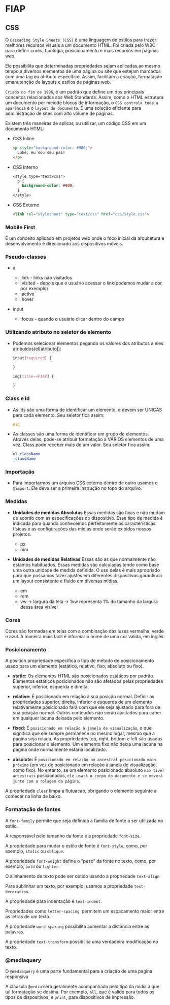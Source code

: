 # FIAP

## CSS

O `Cascading Style Sheets (CSS)` é uma linguagem de estilos para trazer melhores recursos visuais a um documento HTML. Foi criada pelo W3C para definir cores, tipologia, posicionamento e mais recursos em páginas web.

Ele possibilita que determinadas propriedades sejam aplicadas,ao mesmo tempo,a diversos elementos de uma página ou site que estejam marcados com uma tag ou atributo específico. Assim, facilitam a criação, formatação emanutenção de layouts e estilos de páginas web.

`Criado no fim de 1996`, é um padrão que define um dos principais conceitos relacionados aos Web Standards. Assim, como o HTML estrutura um documento por meiode blocos de informação, o `CSS controla toda a aparência` e o `layout do documento`. É uma solução eficiente para administração de sites com alto volume de páginas.

Existem três maneiras de aplicar, ou utilizar, um código CSS em um documento HTML:

  - CSS Inline

    ``` HTML
    <p style="background-color: #900;">
      Luke, eu sou seu pai!
    </p>
    ```

  - CSS Interno

    ```CSS
    <style type="text/css">
      p {
        background-color: #900;
      }
    </style>
    ```

  - CSS Externo

    ``` HTML
    <link rel="stylesheet" type="text/css" href="css/style.css">
    ```

### Mobile First

É um conceito aplicado em projetos web onde o foco inicial da arquitetura e desenvolvimento é direcionado aos dispositivos móveis.

### Pseudo-classes

- a
  - :link - links não visitados
  - :visited - depois que o usuário acessar o link(podemos mudar a cor, por exemplo)
  - :active
  - :hover

- input
  - :focus - quando o usuário clicar dentro do campo

### Utilizando atributo no seletor de elemento

- Podemos selecionar elementos pegando os valores dos atributos a eles atribuidos(el[atributo]):

  ``` CSS
  input[required] {

  }
  ```

  ``` CSS
  img[title~≃FIAP] {

  }
  ```

### Class e id

- As ids são uma forma de identificar um elemento, e devem ser ÚNICAS para cada elemento. Seu seletor fica assim:

  ``` CSS
  #id
  ```

- As classes são uma forma de identificar um grupo de elementos. Através delas, pode-se atribuir formatação a VÁRIOS elementos de uma vez. Class pode receber mais de um valor. Seu seletor fica assim:

  ``` CSS
  el.className
  .className
  ```

### Importação

- Para importarmos um arquivo CSS externo dentro de outro usamos o `@import`. Ele deve ser a primeira instrução no topo do arquivo.

### Medidas

- **Unidades de medidas Absolutas**
Essas medidas são fixas e não mudam de acordo com as especificações do dispositivo. Esse tipo de medida é indicada para quando conhecemos perfeitamente as características físicas e as configurações das mídias onde serão exibidos nossos projetos.

  - px
  - mm

- **Unidades de medidas Relativas**
Essas são as que normalmente não estamos habituados. Essas medidas são calculadas tendo como base uma outra unidade de medida definida. O uso delas é mais apropriado para que possamos fazer ajustes em diferentes dispositivos garantindo um layout consistente e fluido em diversas mídias.

  - em
  - rem
  - vw -> largura da tela -> 1vw representa 1% do tamanho da largura dessa área visível

### Cores

Cores são formadas em telas com a combinação das luzes vermelha, verde e azul.
A maneira mais facil é informar o nome de uma cor válida, em inglês.

### Posicionamento

A position propriedade especifica o tipo de método de posicionamento usado para um elemento (estático, relativo, fixo, absoluto ou fixo).

- **static:** Os elementos HTML são posicionados estáticos por padrão. Elementos estáticos posicionados não são afetados pelas propriedades superior, inferior, esquerda e direita.

- **relative:** É posicionado em relação à sua posição normal. Definir as propriedades superior, direita, inferior e esquerda de um elemento relativamente posicionado fará com que ele seja ajustado para fora de sua posição normal. Outros conteúdos não serão ajustados para caber em qualquer lacuna deixada pelo elemento.

- **fixed:** É `posicionado em relação à janela de visualização`, o que significa que ele sempre permanece no mesmo lugar, mesmo que a página seja rolada. As propriedades top, right, bottom e left são usadas para posicionar o elemento. Um elemento fixo não deixa uma lacuna na página onde normalmente estaria localizado.

- **absolute:** É `posicionado em relação ao ancestral posicionado mais próximo` (em vez de posicionado em relação à janela de visualização, como fixo). No entanto, se um elemento posicionado absoluto `não tiver ancestrais` posicionados, `ele usará o corpo do documento e se moverá junto com a rolagem da página`.

A propriedade `clear` limpa a flutuacao, obrigando o elemento seguinte a comecar na linha de baixo.

### Formatação de fontes

A `font-family` permite que seja definida a familia de fonte a ser utilizada no estilo.

A responsável pelo tamanho da fonte é a propriedade `font-size`.

A propriedade para mudar o estilo de fonte é `font-style`, como, por exemplo, `italic` ou `oblique`.

A propriedade `font-weight` define o “peso” da fonte no texto, como, por exemplo, `bold` ou `lighter`.

O alinhamento de texto pode ser obtido usando a propriedade `text-align`.

Para sublinhar um texto, por exemplo, usamos a propriedade `text-decoration`.

A propriedade para indentação é `text-indent`.

Propriedades como `letter-spacing `permitem um espacamento maior entre as letras de um texto.

A propriedade `word-spacing` possibilita aumentar a distância entre as palavras.

A propriedade `text-transform` possibilita uma verdadeira modificação no texto.

### @mediaquery

O `@mediaquery` é uma parte fundamental para a criação de uma pagina responsiva

A clausula `@media` sera geralmente acompanhada pelo tipo da midia a que tal formatação se destina. Por exemplo, `all`, que é valido para todos os tipos de dispositivos, e `print`, para dispositivos de impressão.
